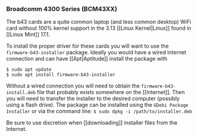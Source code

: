 ### Broadcomm 4300 Series (BCM43XX)

The b43 cards are a quite common laptop (and less common desktop) WiFi card without 100% kernel support in the 3.13 [[Linux Kernel|Linux]] found in [[Linux Mint]] 17.1.

To install the proper driver for these cards you will want to use the `firmware-b43-installer` package. Ideally you would have a wired internet connection and can have [[Apt|Aptitude]] install the package with 

```
$ sudo apt update
$ sudo apt install firmware-b43-installer
```

Without a wired connection you will need to obtain the `firmware-b43-install.deb` file that probably exists somewhere on the [[Internet]]. Then you will need to transfer the installer to the  desired computer (possibly using a flash drive). The package can be installed using the `GDebi Package Installer` or via the command line: `$ sudo dpkg -i /path/to/installer.deb`

Be sure to use discretion when [[downloading]] installer files from the Internet.
